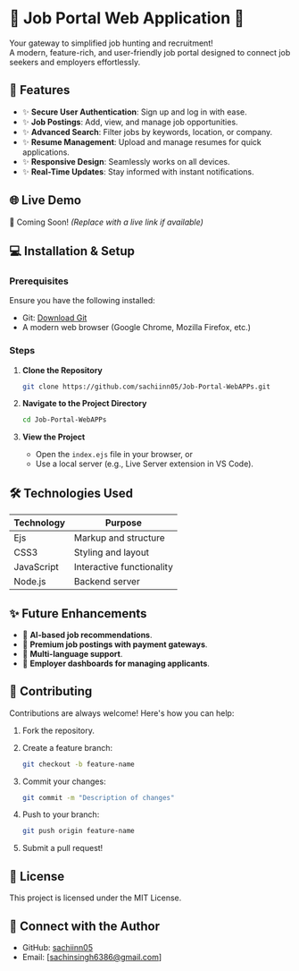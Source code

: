 # 🌟 Job Portal Web Application 🌟

Your gateway to simplified job hunting and recruitment!  
A modern, feature-rich, and user-friendly job portal designed to connect job seekers and employers effortlessly.

## 🚀 Features
- ✨ **Secure User Authentication**: Sign up and log in with ease.
- ✨ **Job Postings**: Add, view, and manage job opportunities.
- ✨ **Advanced Search**: Filter jobs by keywords, location, or company.
- ✨ **Resume Management**: Upload and manage resumes for quick applications.
- ✨ **Responsive Design**: Seamlessly works on all devices.
- ✨ **Real-Time Updates**: Stay informed with instant notifications.

## 🌐 Live Demo
🚧 Coming Soon! *(Replace with a live link if available)*

## 💻 Installation & Setup

### Prerequisites
Ensure you have the following installed:
- Git: [Download Git](https://git-scm.com/downloads)
- A modern web browser (Google Chrome, Mozilla Firefox, etc.)

### Steps

1. **Clone the Repository**

    ```bash
    git clone https://github.com/sachiinn05/Job-Portal-WebAPPs.git
    ```

2. **Navigate to the Project Directory**

    ```bash
    cd Job-Portal-WebAPPs
    ```

3. **View the Project**

    - Open the `index.ejs` file in your browser, or
    - Use a local server (e.g., Live Server extension in VS Code).

## 🛠️ Technologies Used

| Technology  | Purpose                     |
|-------------|-----------------------------|
| Ejs         | Markup and structure        |
| CSS3        | Styling and layout          |
| JavaScript  | Interactive functionality   |
| Node.js     | Backend server              |


## ✨ Future Enhancements
- 🌟 **AI-based job recommendations**.
- 🌟 **Premium job postings with payment gateways**.
- 🌟 **Multi-language support**.
- 🌟 **Employer dashboards for managing applicants**.

## 🤝 Contributing
Contributions are always welcome! Here's how you can help:

1. Fork the repository.
2. Create a feature branch:

    ```bash
    git checkout -b feature-name
    ```

3. Commit your changes:

    ```bash
    git commit -m "Description of changes"
    ```

4. Push to your branch:

    ```bash
    git push origin feature-name
    ```

5. Submit a pull request!

## 📄 License
This project is licensed under the MIT License.

## 💬 Connect with the Author
- GitHub: [sachiinn05](https://github.com/sachiinn05)
- Email: [sachinsingh6386@gmail.com]






